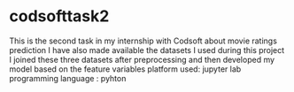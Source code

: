 # codsofttask2

This is the second task in my internship with Codsoft about movie ratings prediction
I have also made available the datasets I used during this project
I joined these three datasets after preprocessing and then developed my model based on the feature variables
platform used: jupyter lab
programming language : pyhton
